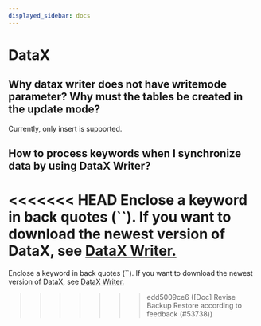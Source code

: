 ```yaml
---
displayed_sidebar: docs
---
```


# DataX

## Why datax writer does not have writemode parameter? Why must the tables be created in the update mode?

Currently, only insert is supported.

## How to process keywords when I synchronize data by using DataX Writer?

<<<<<<< HEAD
Enclose a keyword in back quotes (``). If you want to download the newest version of DataX, see [DataX Writer.](../../loading/DataX-starrocks-writer.md)
=======
Enclose a keyword in back quotes (``). If you want to download the newest version of DataX, see [DataX Writer.](../../integrations/loading_tools/DataX-starrocks-writer.md)
>>>>>>> edd5009ce6 ([Doc] Revise Backup Restore according to feedback (#53738))
